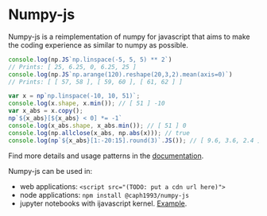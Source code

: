 # Numpy-js

Numpy-js is a reimplementation of numpy for javascript that aims to make the coding experience as similar to numpy as possible.

```js
console.log(np.JS`np.linspace(-5, 5, 5) ** 2`)
// Prints: [ 25, 6.25, 0, 6.25, 25 ]
console.log(np.JS`np.arange(120).reshape(20,3,2).mean(axis=0)`)
// Prints: [ [ 57, 58 ], [ 59, 60 ], [ 61, 62 ] ]

var x = np`np.linspace(-10, 10, 51)`;
console.log(x.shape, x.min()); // [ 51 ] -10
var x_abs = x.copy();
np`${x_abs}[${x_abs} < 0] *= -1`
console.log(x_abs.shape, x_abs.min()); // [ 51 ] 0
console.log(np.allclose(x_abs, np.abs(x))); // true
console.log(np`${x_abs}[1:-20:15].round(3)`.JS()); // [ 9.6, 3.6, 2.4 ]
```

Find more details and usage patterns in the [documentation](https://caph1993.github.io/numpy-js/).


Numpy-js can be used in:

- web applications: `<script src="(TODO: put a cdn url here)">`
- node applications: `npm install @caph1993/numpy-js`
- jupyter notebooks with ijavascript kernel. [Example](https://github.com/caph1993/numpy-js/blob/main/notebooks/normal-scatter.ipynb).


